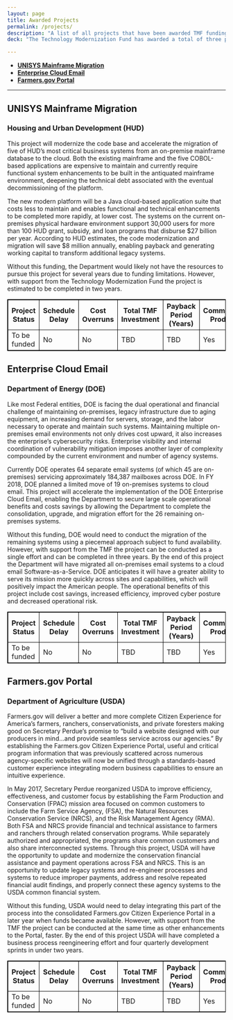 ```yaml
---
layout: page
title: Awarded Projects
permalink: /projects/
description: "A list of all projects that have been awarded TMF funding."
deck: "The Technology Modernization Fund has awarded a total of three projects across three federal agencies."

---
```


- [**UNISYS Mainframe Migration**](#unisys-mainframe-migration)
- [**Enterprise Cloud Email**](#enterprise-cloud-email)
- [**Farmers.gov Portal**](#farmersgov-portal)


---

## UNISYS Mainframe Migration
### Housing and Urban Development (HUD)

This project will modernize the code base and accelerate the migration of five of HUD’s most critical business systems from an on-premise mainframe database to the cloud. Both the existing mainframe and the five COBOL-based applications are expensive to maintain and currently require functional system enhancements to be built in the antiquated mainframe environment, deepening the technical debt associated with the eventual decommissioning of the platform.

The new modern platform will be a Java cloud-based application suite that costs less to maintain and enables functional and technical enhancements to be completed more rapidly, at lower cost. The systems on the current on-premises physical hardware environment support 30,000 users for more than 100 HUD grant, subsidy, and loan programs that disburse $27 billion per year. According to HUD estimates, the code modernization and migration will save $8 million annually, enabling payback and generating working capital to transform additional legacy systems.

Without this funding, the Department would likely not have the resources to pursue this project for several years due to funding limitations. However, with support from the Technology Modernization Fund the project is estimated to be completed in two years.

<style>
table, th, td {
    border: 1px solid black;
}
</style>

<table style="width:100%">
  <tr>
    <th>Project Status</th>
    <th>Schedule Delay</th>
    <th>Cost Overruns</th>
    <th>Total TMF Investment</th>
    <th>Payback Period (Years)</th>
    <th>Commercial Product</th>
  </tr>
  <tr>
    <td>To be funded</td>
    <td>No</td>
    <td>No</td>
    <td>TBD</td>
    <td>TBD</td>
    <td>Yes</td>
  </tr>
</table>

## Enterprise Cloud Email
### Department of Energy (DOE)

Like most Federal entities, DOE is facing the dual operational and financial challenge of maintaining on-premises, legacy infrastructure due to aging equipment, an increasing demand for servers, storage, and the labor necessary to operate and maintain such systems. Maintaining multiple on-premises email environments not only drives cost upward, it also increases the enterprise’s cybersecurity risks. Enterprise visibility and internal coordination of vulnerability mitigation imposes another layer of complexity compounded by the current environment and number of agency systems.

Currently DOE operates 64 separate email systems (of which 45 are on-premises) servicing approximately 184,387 mailboxes across DOE. In FY 2018, DOE planned a limited move of 19 on-premises systems to cloud email. This project will accelerate the implementation of the DOE Enterprise Cloud Email, enabling the Department to secure large scale operational benefits and costs savings by allowing the Department to complete the consolidation, upgrade, and migration effort for the 26 remaining on-premises systems.

Without this funding, DOE would need to conduct the migration of the remaining systems using a piecemeal approach subject to fund availability. However, with support from the TMF the project can be conducted as a single effort and can be completed in three years. By the end of this project the Department will have migrated all on-premises email systems to a cloud email Software-as-a-Service. DOE anticipates it will have a greater ability to serve its mission more quickly across sites and capabilities, which will positively impact the American people. The operational benefits of this project include cost savings, increased efficiency, improved cyber posture and decreased operational risk.

<style>
table, th, td {
    border: 1px solid black;
}
</style>

<table style="width:100%">
  <tr>
    <th>Project Status</th>
    <th>Schedule Delay</th>
    <th>Cost Overruns</th>
    <th>Total TMF Investment</th>
    <th>Payback Period (Years)</th>
    <th>Commercial Product</th>
  </tr>
  <tr>
    <td>To be funded</td>
    <td>No</td>
    <td>No</td>
    <td>TBD</td>
    <td>TBD</td>
    <td>Yes</td>
  </tr>
</table>

## Farmers.gov Portal
### Department of Agriculture (USDA)

Farmers.gov will deliver a better and more complete Citizen Experience for America’s farmers, ranchers, conservationists, and private foresters making good on Secretary Perdue’s promise to “build a website designed with our producers in mind...and provide seamless service across our agencies.” By establishing the Farmers.gov Citizen Experience Portal, useful and critical program information that was previously scattered across numerous agency-specific websites will now be unified through a standards-based customer experience integrating modern business capabilities to ensure an intuitive experience.

In May 2017, Secretary Perdue reorganized USDA to improve efficiency, effectiveness, and customer focus by establishing the Farm Production and Conservation (FPAC) mission area focused on common customers to include the Farm Service Agency, (FSA), the Natural Resources Conservation Service (NRCS), and the Risk Management Agency (RMA). Both FSA and NRCS provide financial and technical assistance to farmers and ranchers through related conservation programs. While separately authorized and appropriated, the programs share common customers and also share interconnected systems. Through this project, USDA will have the opportunity to update and modernize the conservation financial assistance and payment operations across FSA and NRCS. This is an opportunity to update legacy systems and re-engineer processes and systems to reduce improper payments, address and resolve repeated financial audit findings, and properly connect these agency systems to the USDA common financial system.

Without this funding, USDA would need to delay integrating this part of the process into the consolidated Farmers.gov Citizen Experience Portal in a later year when funds became available. However, with support from the TMF the project can be conducted at the same time as other enhancements to the Portal, faster. By the end of this project USDA will have completed a business process reengineering effort and four quarterly development sprints in under two years.

<style>
table, th, td {
    border: 1px solid black;
}
</style>

<table style="width:100%">
  <tr>
    <th>Project Status</th>
    <th>Schedule Delay</th>
    <th>Cost Overruns</th>
    <th>Total TMF Investment</th>
    <th>Payback Period (Years)</th>
    <th>Commercial Product</th>
  </tr>
  <tr>
    <td>To be funded</td>
    <td>No</td>
    <td>No</td>
    <td>TBD</td>
    <td>TBD</td>
    <td>Yes</td>
  </tr>
</table>
